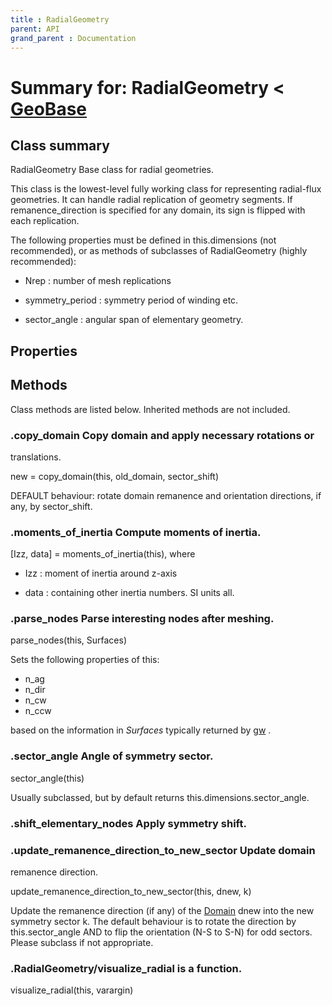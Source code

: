 ```yaml
---
title : RadialGeometry
parent: API
grand_parent : Documentation
---
```

# Summary for: **RadialGeometry**  < [GeoBase](GeoBase.html)

## Class summary

RadialGeometry Base class for radial geometries.

This class is the lowest-level fully working class for representing
radial-flux geometries. It can handle radial replication of geometry
segments. If remanence_direction is specified for any domain, its
sign is flipped with each replication.

The following properties must be defined in this.dimensions (not
recommended), or as methods of subclasses of RadialGeometry (highly
recommended):

* Nrep : number of mesh replications

* symmetry_period : symmetry period of winding etc.

* sector_angle : angular span of elementary geometry.

## Properties


## Methods

Class methods are listed below. Inherited methods are not included.

### .**copy_domain** Copy domain and apply necessary rotations or
translations.

new = copy_domain(this, old_domain, sector_shift)

DEFAULT behaviour: rotate domain remanence and orientation
directions, if any, by sector_shift.

### .**moments_of_inertia** Compute moments of inertia.

[Izz, data] = moments_of_inertia(this), where

* Izz : moment of inertia around z-axis

* data : containing other inertia numbers. SI units all.

### .**parse_nodes** Parse interesting nodes after meshing.

parse_nodes(this, Surfaces)

Sets the following properties of this:

* n_ag
* n_dir
* n_cw
* n_ccw

based on the information in *Surfaces*  typically returned
by [gw](gw.html) .

### .**sector_angle** Angle of symmetry sector.

sector_angle(this)

Usually subclassed, but by default returns
this.dimensions.sector_angle.

### .**shift_elementary_nodes** Apply symmetry shift.

### .**update_remanence_direction_to_new_sector** Update domain
remanence direction.

update_remanence_direction_to_new_sector(this, dnew, k)

Update the remanence direction (if any) of the [Domain](Domain.html) dnew
into the new symmetry sector k. The default behaviour is to
rotate the direction by this.sector_angle AND to flip the
orientation (N-S to S-N) for odd sectors. Please subclass if
not appropriate.

### .RadialGeometry/**visualize_radial** is a function.
visualize_radial(this, varargin)


